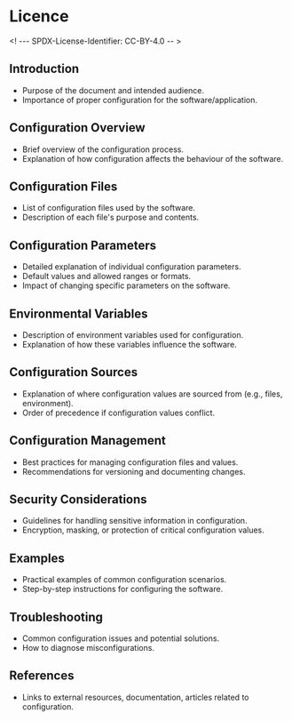 # Licence

<! --- SPDX-License-Identifier: CC-BY-4.0  -- >

## Introduction

- Purpose of the document and intended audience.
- Importance of proper configuration for the software/application.

## Configuration Overview

- Brief overview of the configuration process.
- Explanation of how configuration affects the behaviour of the software.

## Configuration Files

- List of configuration files used by the software.
- Description of each file's purpose and contents.

## Configuration Parameters

- Detailed explanation of individual configuration parameters.
- Default values and allowed ranges or formats.
- Impact of changing specific parameters on the software.

## Environmental Variables

- Description of environment variables used for configuration.
- Explanation of how these variables influence the software.

## Configuration Sources

- Explanation of where configuration values are sourced from (e.g., files, environment).
- Order of precedence if configuration values conflict.

## Configuration Management

- Best practices for managing configuration files and values.
- Recommendations for versioning and documenting changes.

## Security Considerations

- Guidelines for handling sensitive information in configuration.
- Encryption, masking, or protection of critical configuration values.

## Examples

- Practical examples of common configuration scenarios.
- Step-by-step instructions for configuring the software.

## Troubleshooting

- Common configuration issues and potential solutions.
- How to diagnose misconfigurations.

## References

- Links to external resources, documentation, articles related to configuration.
